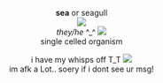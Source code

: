 <p align="center">
  <b>sea</b> or seagull<br>
  <img src="https://cdn.discordapp.com/attachments/640704471042883654/996441576085663744/IMG_4835.gif"><br>
  <i>they/he</i> ^_^ <img src="https://cdn.discordapp.com/attachments/640704471042883654/997629644813652008/white_sparke.gif"><br>
  single celled organism
</p>

<p align="center">
  i have my whisps off T_T  <img src="https://cdn.discordapp.com/attachments/640704471042883654/996880525795016755/peck.gif"><br>
  im afk a Lot.. soery if i dont see ur msg!
</p>
